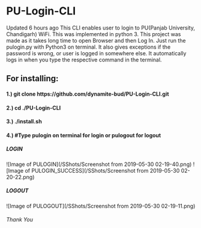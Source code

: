 # PU-Login-CLI
  Updated 6 hours ago This CLI enables user to login to PU(Panjab University, Chandigarh) WiFi. This was implemented in python 3. This project was made as it takes long time to open Browser and then Log In.
Just run the pulogin.py with Python3 on terminal.
It also gives exceptions if the password is wrong, or user is logged in somewhere else.
It automatically logs in when you type the respective command in the terminal.


<h2>For installing:</h2>
<h4>1.) git clone https://github.com/dynamite-bud/PU-Login-CLI.git</h4>
<h4>2.) cd ./PU-Login-CLI</h4>
<h4>3.) ./install.sh</h4>
<h4>4.) #Type pulogin on terminal for login or pulogout for logout</h4>

<h5>LOGIN</h5>
![Image of PULOGIN](/SShots/Screenshot from 2019-05-30 02-19-40.png)
![Image of PULOGIN_SUCCESS](/SShots/Screenshot from 2019-05-30 02-20-22.png)
<h5>LOGOUT</h5>
![Image of PULOGOUT](/SShots/Screenshot from 2019-05-30 02-19-11.png)

<h6>Thank You</h6>
